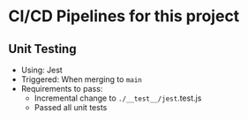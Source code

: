 # CI/CD Pipelines for this project

## Unit Testing
- Using: Jest
- Triggered: When merging to `main`
- Requirements to pass:
  - Incremental change to `./__test__/jest`.test.js
  - Passed all unit tests